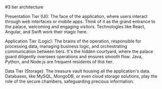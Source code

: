 
#3 tier architecture

Presentation Tier (UI): The face of the application, where users interact through web interfaces or mobile apps. Think of it as the grand entrance to the palace, welcoming and engaging visitors. Technologies like React, Angular, and Swift work their magic here.

Application Tier (Logic): The brains of the operation, responsible for processing data, managing business logic, and orchestrating communication between tiers. It's the hidden courtyard, where the palace guard diligently oversees operations and ensures smooth flow. Java, Python, and Node.js are frequent residents of this tier.

Data Tier (Storage): The treasure vault housing all the application's data. Databases, like MySQL, MongoDB, or even cloud storage solutions, play the role of the secure chambers, safeguarding precious information.
